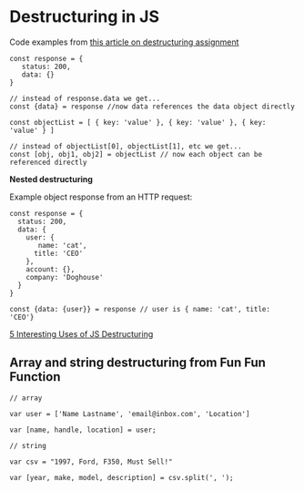 # Destructuring in JS

Code examples from [this article on destructuring assignment](https://www.smashingmagazine.com/2019/09/reintroduction-destructuring-assignment/)

```
const response = {
   status: 200,
   data: {}
}

// instead of response.data we get...
const {data} = response //now data references the data object directly

const objectList = [ { key: 'value' }, { key: 'value' }, { key: 'value' } ]

// instead of objectList[0], objectList[1], etc we get...
const [obj, obj1, obj2] = objectList // now each object can be referenced directly
```

**Nested destructuring**  

Example object response from an HTTP request:

```
const response = {
  status: 200,
  data: { 
    user: {
       name: 'cat', 
      title: 'CEO' 
    }, 
    account: {},
    company: 'Doghouse' 
  }
}

const {data: {user}} = response // user is { name: 'cat', title: 'CEO'}
```

[5 Interesting Uses of JS Destructuring](https://dmitripavlutin.com/5-interesting-uses-javascript-destructuring/)

## Array and string destructuring from Fun Fun Function

```
// array

var user = ['Name Lastname', 'email@inbox.com', 'Location']

var [name, handle, location] = user;

// string

var csv = "1997, Ford, F350, Must Sell!"

var [year, make, model, description] = csv.split(', ');
```

